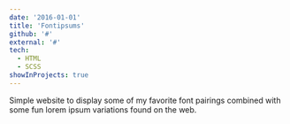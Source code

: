 ```yaml
---
date: '2016-01-01'
title: 'Fontipsums'
github: '#'
external: '#'
tech:
  - HTML
  - SCSS
showInProjects: true
---
```


Simple website to display some of my favorite font pairings combined with some fun lorem ipsum variations found on the web.
